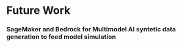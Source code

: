 # Future Work

### SageMaker and Bedrock for Multimodel AI syntetic data generation to feed model simulation